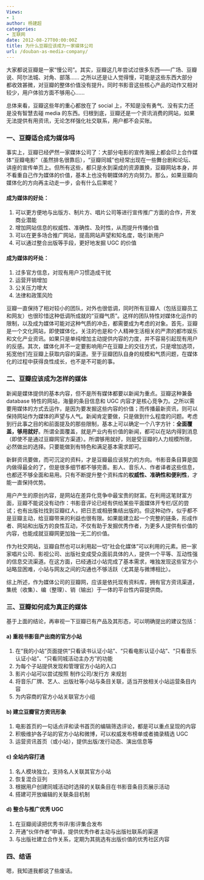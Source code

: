 ```yaml
---
Views:
- 1
author: 杨建超
categories:
- 互联网
date: 2012-08-27T00:00:00Z
title: 为什么豆瓣应该成为一家媒体公司
url: /douban-as-media-company/
---
```


大家都说豆瓣是一家“慢公司”。其实，豆瓣这几年尝试过很多东西——广场、豆瓣说、阿尔法城、对角、部落…… 之所以还是让人觉得慢，可能是这些东西大部分都收效甚微，对豆瓣的整体价值没有提升。同时书影音这些核心产品的动作又相对较少，用户体验方面不够用心……

总体来看，豆瓣这些年的重心都放在了 social 上，不知是没有勇气、没有实力还是没有智慧去碰 media 的东西。归根到底，豆瓣还是一个资讯消费的网站，如果无法提供有用资讯，无论怎样强化社交联系，用户都不会买账。

### 一、豆瓣适合成为媒体吗

事实上，豆瓣已经俨然一家媒体公司了：大部分电影的宣传海报上都会印上合作媒体“豆瓣电影”（虽然排名很靠后），“豆瓣同城”也经常出现在一些舞台剧和论坛、讲座的宣传单页上。但所有这些，都只是水到渠成的资源置换，豆瓣网站本身，并不看重自己作为媒体的价值，基本上也没有朝媒体的方向努力。那么，如果豆瓣向媒体化的方向再主动走一步，会有什么后果呢？

#### 成为媒体的好处：

1.  可以更方便地与出版方、制片方、唱片公司等进行宣传推广方面的合作，开发商业潜能
2.  增加网站信息的权威性、准确性、及时性，从而提升传播价值
3.  可以在更多场合推广网站，提高网站声望和知名度，吸引新用户
4.  可以通过整合出版等手段，更好地发掘 UGC 的价值

#### 成为媒体的坏处：

1.  过多官方信息，对现有用户习惯造成干扰
2.  运营开销增加
3.  公关压力增大
4.  法律和政策风险

豆瓣一直保持了相对较小的团队，对外也很低调，同时所有豆瓣人（包括豆瓣员工和网友）也很珍惜这种低调所成就的“豆瓣气质”。这样的团队特性对媒体化运作的限制，以及成为媒体可能对这种气质的冲击，都需要成为考虑的对象。首先，豆瓣是一个文化网站，即使媒体化，关注的也是和个人精神生活相关的严肃的都市娱乐和文化产业资讯。如果只是单纯增加主动提供内容的力度，并不容易引起现有用户的反感。其次，媒体化并不一定要影响用户在豆瓣上的交往方式，只是增加选项，拓宽他们在豆瓣上获取内容的渠道。至于豆瓣团队自身的规模和气质问题，在媒体化的过程中获得良性成长，也不是不可能的事。

### 二、豆瓣应该成为怎样的媒体

新闻是媒体提供的基本内容，但不是所有媒体都要以新闻为重点。豆瓣这种兼备 database 特性的网站，海量的条目信息和 UGC 内容才是核心竞争力。之所以需要用媒体的方式去运作，是因为要发掘这些内容的价值；而传播最新资讯，则可以保持网站作为媒体的声望与人气。新闻肯定要做，只是做到什么程度的问题。考虑到行此事之目的和前面提及的那些限制，基本上可以确定一个八字方针：**全面覆盖，够用就好**。所谓全面覆盖，就是产业内有价值的新闻，都可以在站内得到消息（即使不是通过豆瓣网官方渠道）。所谓够用就好，则是受豆瓣的人力规模所限，必然做出的选择。只要能做到有特色和满足基本需求即可。

新鲜资讯要做，而可沉淀的资料，才是豆瓣最应该努力的方向。书影音条目算是国内做得最全的了，但是很多细节都不够完善。影人、音乐人、作者译者这些信息，也都还不够全面和易用。只有不断提升整个资料库的**权威性、准确性和便利性**，才能一直保持优势。

用户产生的原创内容，是网站在差异化竞争中最宝贵的财富。在利用这笔财富方面，豆瓣不能说没有动作：书影音评论已经有供给某些平面媒体开专栏/区的尝试；也有出版社找到豆瓣红人，把日志或相册集结出版的。但这种动作，似乎都不是豆瓣主动，给豆瓣带来的利益也很有限。如果能建立起一个完整的链条，形成作者、网站和出版方的良性互动，不仅有助于发掘优秀作者，为更多人提供有价值的内容，也能成就豆瓣网更加独一无二的价值。

作为社交网站，豆瓣自然也可以利用起一切“社会化媒体”可以利用的元素。把一家家唱片公司、影视公司、出版社变成受众面前具体的人，提供一个平等、互动性强的信息交流渠道。在这方面，已经通过小站完成了基本需求，唯独发现这些官方小站略显困难，小站与网友之间的沟通也不够活跃（尤其是与微博相比）。

综上所述，作为媒体公司的豆瓣网，应该是依托现有资料库，拥有官方资讯渠道，集统（收集）、编（整理）、销（输出）于一体的平台性内容提供商。

### 三、豆瓣如何成为真正的媒体

基于上面的结论，再审视一下豆瓣已有产品及其形态，可以明确提出的建议包括：

#### a) 重视书影音产出商的官方小站

1.  在“我的小站”页面提供“只看读书认证小站”、“只看电影认证小站”、“只看音乐认证小站”、“只看同城活动主办方”的功能
2.  为每个子站提供发现和管理官方小站的入口
3.  影片小站可以尝试按照 制作公司/发行方 来规划
4.  将音乐厂牌、艺人、出版社等小站与条目关联，适当开放相关小站运营条目内容
5.  为内容商的官方小站关联官方小组

#### b) 建立豆瓣官方资讯形象

1.  电影首页的一句话点评和读书首页的编辑筛选评论，都是可以重点呈现的内容
2.  积极维护各子站的官方小站和微博，可以权威发布榜单或者摘录精选 UGC
3.  运营资讯首页（或小站），提供出版/发行动态、演出信息等

#### c) 全站内容打通

1.  名人模块独立，支持名人关联其官方小站
2.  恢复混合豆列
3.  根据用户创建同城活动时选择的关联条目在书影音条目页展示活动
4.  搭建可开放编辑的关联条目机制

#### d) 整合与推广优秀 UGC

1.  在豆瓣阅读把优秀书评/影评集合发布
2.  开通“伙伴作者”申请，提供优秀作者主动与出版社联系的渠道
3.  与出版社建立合作关系，定期为其挑选有出版价值的优秀社区内容

### 四、结语

嗯，我知道我都说了些废话。
